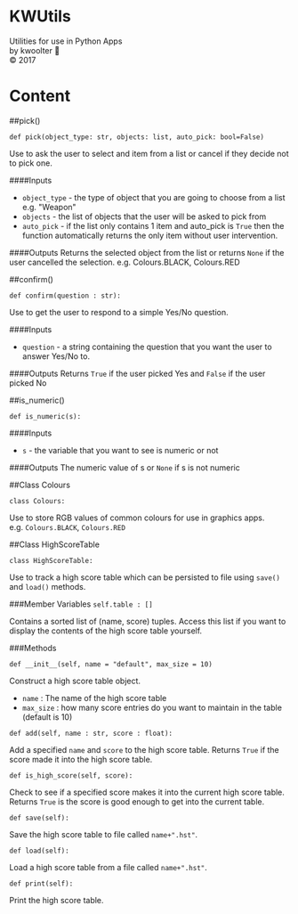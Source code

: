 
# KWUtils
Utilities for use in Python Apps<br>
by kwoolter :monkey:<br>
:copyright: 2017
# Content

##pick()
```
def pick(object_type: str, objects: list, auto_pick: bool=False)
```
Use to ask the user to select and item from a list or cancel if they decide not to pick one.

####Inputs
- `object_type` - the type of object that you are going to choose from a list e.g. "Weapon"
- `objects` - the list of objects that the user will be asked to pick from
- `auto_pick` - if the list only contains 1 item and auto_pick is `True` then the function automatically returns the only item without user intervention.

####Outputs
Returns the selected object from the list or returns `None` if the user cancelled the selection.
e.g. Colours.BLACK, Colours.RED

##confirm()
```
def confirm(question : str):
```
Use to get the user to respond to a simple Yes/No question.

####Inputs
- `question` - a string containing the question that you want the user to answer Yes/No to.

####Outputs
Returns `True` if the user picked Yes and `False` if the user picked No

##is_numeric()
```
def is_numeric(s):
```
####Inputs
- `s` - the variable that you want to see is numeric or not

####Outputs
The numeric value of s or `None` if s is not numeric


##Class Colours
```
class Colours:
```
Use to store RGB values of common colours for use in graphics apps.<br>
e.g. `Colours.BLACK`, `Colours.RED`

##Class HighScoreTable
```
class HighScoreTable:
```
Use to track a high score table which can be persisted to file using `save()` and `load()` methods.

###Member Variables
```self.table : []```

Contains a sorted list of (name, score) tuples.  Access this list if you want to display the contents of the high score table yourself.

###Methods
```
def __init__(self, name = "default", max_size = 10)
```
Construct a high score table object.
- `name` : The name of the high score table
- `max_size` : how many score entries do you want to maintain in the table (default is 10)
```
def add(self, name : str, score : float):
```
Add a specified `name` and `score` to the high score table.  Returns `True` if the score made it into the high score table.
```
def is_high_score(self, score):
```
Check to see if a specified score makes it into the current high score table.  Returns `True` is the score is good enough to get into the current table.
```
def save(self):
```
Save the high score table to file called `name+".hst"`.
```
def load(self):
```
Load a high score table from a file called `name+".hst"`.
```
def print(self):
```
Print the high score table.